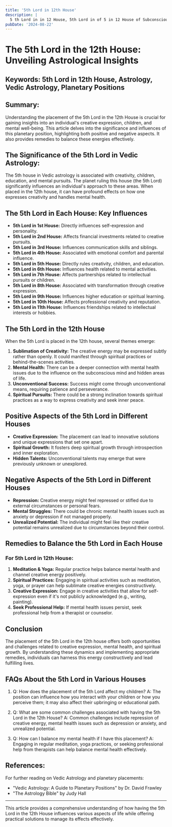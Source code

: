 ```yaml
---
title: '5th Lord in 12th House'
description: |
  5 th Lord in in 12 House, 5th Lord in of 5 in 12 House of Subconscious in Vedic astrology
pubDate: '2024-08-22'
---
```


# The 5th Lord in the 12th House: Unveiling Astrological Insights

## Keywords: 5th Lord in 12th House, Astrology, Vedic Astrology, Planetary Positions

## Summary:
Understanding the placement of the 5th Lord in the 12th House is crucial for gaining insights into an individual's creative expression, children, and mental well-being. This article delves into the significance and influences of this planetary position, highlighting both positive and negative aspects. It also provides remedies to balance these energies effectively.

## The Significance of the 5th Lord in Vedic Astrology:
The 5th house in Vedic astrology is associated with creativity, children, education, and mental pursuits. The planet ruling this house (the 5th Lord) significantly influences an individual's approach to these areas. When placed in the 12th house, it can have profound effects on how one expresses creativity and handles mental health.

## The 5th Lord in Each House: Key Influences
- **5th Lord in 1st House:** Directly influences self-expression and personality.
- **5th Lord in 2nd House:** Affects financial investments related to creative pursuits.
- **5th Lord in 3rd House:** Influences communication skills and siblings.
- **5th Lord in 4th House:** Associated with emotional comfort and parental influence.
- **5th Lord in 5th House:** Directly rules creativity, children, and education.
- **5th Lord in 6th House:** Influences health related to mental activities.
- **5th Lord in 7th House:** Affects partnerships related to intellectual pursuits or children.
- **5th Lord in 8th House:** Associated with transformation through creative expression.
- **5th Lord in 9th House:** Influences higher education or spiritual learning.
- **5th Lord in 10th House:** Affects professional creativity and reputation.
- **5th Lord in 11th House:** Influences friendships related to intellectual interests or hobbies.

## The 5th Lord in the 12th House
When the 5th Lord is placed in the 12th house, several themes emerge:

1. **Sublimation of Creativity:** The creative energy may be expressed subtly rather than openly. It could manifest through spiritual practices or behind-the-scenes activities.
2. **Mental Health:** There can be a deeper connection with mental health issues due to the influence on the subconscious mind and hidden areas of life.
3. **Unconventional Success:** Success might come through unconventional means, requiring patience and perseverance.
4. **Spiritual Pursuits:** There could be a strong inclination towards spiritual practices as a way to express creativity and seek inner peace.

## Positive Aspects of the 5th Lord in Different Houses

- **Creative Expression:** The placement can lead to innovative solutions and unique expressions that set one apart.
- **Spiritual Growth:** It fosters deep spiritual growth through introspection and inner exploration.
- **Hidden Talents:** Unconventional talents may emerge that were previously unknown or unexplored.

## Negative Aspects of the 5th Lord in Different Houses

- **Repression:** Creative energy might feel repressed or stifled due to external circumstances or personal fears.
- **Mental Struggles:** There could be chronic mental health issues such as anxiety or depression if not managed properly.
- **Unrealized Potential:** The individual might feel like their creative potential remains unrealized due to circumstances beyond their control.

## Remedies to Balance the 5th Lord in Each House

### For 5th Lord in 12th House:

1. **Meditation & Yoga:** Regular practice helps balance mental health and channel creative energy positively.
2. **Spiritual Practices:** Engaging in spiritual activities such as meditation, yoga, or prayer can help sublimate creative energies constructively.
3. **Creative Expression:** Engage in creative activities that allow for self-expression even if it's not publicly acknowledged (e.g., writing, painting).
4. **Seek Professional Help:** If mental health issues persist, seek professional help from a therapist or counselor.

## Conclusion
The placement of the 5th Lord in the 12th house offers both opportunities and challenges related to creative expression, mental health, and spiritual growth. By understanding these dynamics and implementing appropriate remedies, individuals can harness this energy constructively and lead fulfilling lives.

## FAQs About the 5th Lord in Various Houses

1. Q: How does the placement of the 5th Lord affect my children?
   A: The position can influence how you interact with your children or how you perceive them; it may also affect their upbringing or educational path.

2. Q: What are some common challenges associated with having the 5th Lord in the 12th House?
   A: Common challenges include repression of creative energy, mental health issues such as depression or anxiety, and unrealized potential.

3. Q: How can I balance my mental health if I have this placement?
   A: Engaging in regular meditation, yoga practices, or seeking professional help from therapists can help balance mental health effectively.

## References:
For further reading on Vedic Astrology and planetary placements:

- "Vedic Astrology: A Guide to Planetary Positions" by Dr. David Frawley
- "The Astrology Bible" by Judy Hall

---

This article provides a comprehensive understanding of how having the 5th Lord in the 12th House influences various aspects of life while offering practical solutions to manage its effects effectively.